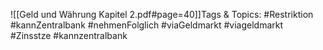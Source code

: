 
![[Geld und Währung Kapitel 2.pdf#page=40]]Tags & Topics:
   #Restriktion
   #kannZentralbank
   #nehmenFolglich
   #viaGeldmarkt
   #viageldmarkt
   #Zinsstze
   #kannzentralbank